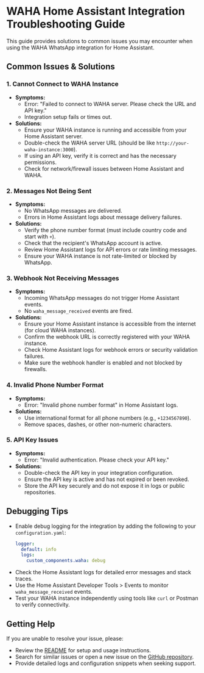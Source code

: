 # WAHA Home Assistant Integration Troubleshooting Guide

This guide provides solutions to common issues you may encounter when using the WAHA WhatsApp integration for Home Assistant.

## Common Issues & Solutions

### 1. Cannot Connect to WAHA Instance
- **Symptoms:**
  - Error: "Failed to connect to WAHA server. Please check the URL and API key."
  - Integration setup fails or times out.
- **Solutions:**
  - Ensure your WAHA instance is running and accessible from your Home Assistant server.
  - Double-check the WAHA server URL (should be like `http://your-waha-instance:3000`).
  - If using an API key, verify it is correct and has the necessary permissions.
  - Check for network/firewall issues between Home Assistant and WAHA.

### 2. Messages Not Being Sent
- **Symptoms:**
  - No WhatsApp messages are delivered.
  - Errors in Home Assistant logs about message delivery failures.
- **Solutions:**
  - Verify the phone number format (must include country code and start with `+`).
  - Check that the recipient's WhatsApp account is active.
  - Review Home Assistant logs for API errors or rate limiting messages.
  - Ensure your WAHA instance is not rate-limited or blocked by WhatsApp.

### 3. Webhook Not Receiving Messages
- **Symptoms:**
  - Incoming WhatsApp messages do not trigger Home Assistant events.
  - No `waha_message_received` events are fired.
- **Solutions:**
  - Ensure your Home Assistant instance is accessible from the internet (for cloud WAHA instances).
  - Confirm the webhook URL is correctly registered with your WAHA instance.
  - Check Home Assistant logs for webhook errors or security validation failures.
  - Make sure the webhook handler is enabled and not blocked by firewalls.

### 4. Invalid Phone Number Format
- **Symptoms:**
  - Error: "Invalid phone number format" in Home Assistant logs.
- **Solutions:**
  - Use international format for all phone numbers (e.g., `+1234567890`).
  - Remove spaces, dashes, or other non-numeric characters.

### 5. API Key Issues
- **Symptoms:**
  - Error: "Invalid authentication. Please check your API key."
- **Solutions:**
  - Double-check the API key in your integration configuration.
  - Ensure the API key is active and has not expired or been revoked.
  - Store the API key securely and do not expose it in logs or public repositories.

## Debugging Tips

- Enable debug logging for the integration by adding the following to your `configuration.yaml`:
  ```yaml
  logger:
    default: info
    logs:
      custom_components.waha: debug
  ```
- Check the Home Assistant logs for detailed error messages and stack traces.
- Use the Home Assistant Developer Tools > Events to monitor `waha_message_received` events.
- Test your WAHA instance independently using tools like `curl` or Postman to verify connectivity.

## Getting Help

If you are unable to resolve your issue, please:
- Review the [README](README.md) for setup and usage instructions.
- Search for similar issues or open a new issue on the [GitHub repository](https://github.com/username/waha-home-assistant/issues).
- Provide detailed logs and configuration snippets when seeking support. 